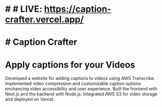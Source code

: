 # # # LIVE: https://caption-crafter.vercel.app/

# # Caption Crafter
# Apply captions for your Videos

Developed a website for adding captions to videos using AWS Transcribe.
Implemented video compression and customizable caption options enchancing video accessibility and user experience.
Built the frontend with Next.js and the backend with Node.js.
Integrated AWS S3 for video storage and deployed on Vercel.
